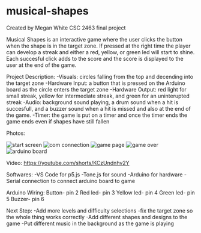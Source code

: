 # musical-shapes 
Created by Megan White
CSC 2463 final project

Musical Shapes is an interactive game where the user clicks the button when the shape is in the target zone. If pressed at the right time the player can develop a streak and either a red, yellow, or green led will start to shine. Each succesful click adds to the score and the score is displayed to the user at the end of the game.

Project Description:
-Visuals: circles falling from the top and decending into the target zone
-Hardware Input: a button that is pressed on the Arduino board as the circle enters the target zone
-Hardware Output: red light for small streak, yellow for intermediate streak, and green for an uninterupted streak
-Audio: background sound playing, a drum sound when a hit is succesfull, and a buzzer sound when a hit is missed and also at the end of the game.
-Timer: the game is put on a timer and once the timer ends the game ends even if shapes have still fallen

Photos:

![start screen](https://github.com/user-attachments/assets/15268bb6-475c-4202-88f1-8aa74eb3030d)
![com connection](https://github.com/user-attachments/assets/f5ddf97c-74bd-4684-ade7-4b1a75fb522b)
![game page](https://github.com/user-attachments/assets/c3bd3c86-926f-4f34-90a3-9c79216c516c)
![game over](https://github.com/user-attachments/assets/79674dda-c399-4eb7-946a-928b702c74d4)
![arduino board](https://github.com/user-attachments/assets/7e83fb24-38ef-4c66-a4cc-d20754d87088)

Video:
https://youtube.com/shorts/KCzUndnhv2Y

Softwares:
-VS Code for p5.js
-Tone.js for sound
-Arduino for hardware
-Serial connection to connect arduino board to game

Arduino Wiring:
Button- pin 2
Red led- pin 3
Yellow led- pin 4
Green led- pin 5
Buzzer- pin 6

Next Step:
-Add more levels and difficulty selections
-fix the target zone so the whole thing works correctly
-Add different shapes and designs to the game 
-Put different music in the background as the game is playing
